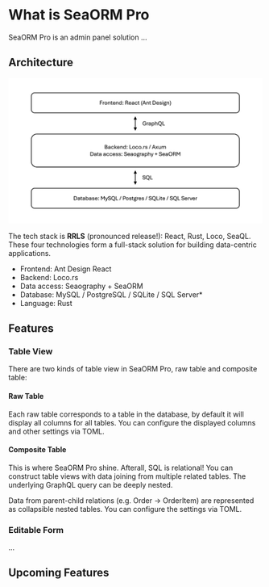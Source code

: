 # What is SeaORM Pro

SeaORM Pro is an admin panel solution ...

## Architecture

<img src="/sea-orm-pro/img/SeaORM Pro Architecture.png" className="dark-mode" />

The tech stack is **RRLS** (pronounced release!): React, Rust, Loco, SeaQL. These four technologies form a full-stack solution for building data-centric applications.

+ Frontend: Ant Design React
+ Backend: Loco.rs
+ Data access: Seaography + SeaORM
+ Database: MySQL / PostgreSQL / SQLite / SQL Server*
+ Language: Rust

## Features

### Table View

There are two kinds of table view in SeaORM Pro, raw table and composite table:

#### Raw Table

Each raw table corresponds to a table in the database, by default it will display all columns for all tables. You can configure the displayed columns and other settings via TOML.

#### Composite Table

This is where SeaORM Pro shine. Afterall, SQL is relational! You can construct table views with data joining from multiple related tables. The underlying GraphQL query can be deeply nested.

Data from parent-child relations (e.g. Order -> OrderItem) are represented as collapsible nested tables. You can configure the settings via TOML.

### Editable Form

...

## Upcoming Features
